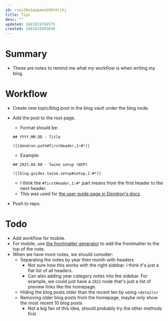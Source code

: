 ```yaml
---
id: riei26e1qagamub98t0zjhj
title: Tips
desc: ""
updated: 1681019784575
created: 1681018685698
---
```


# Summary

- These are notes to remind me what my workflow is when writing my blog.

# Workflow

- Create new topic/blog post in the blog vault under the blog node.
- Add the post to the root page.

  - Format should be:

  ```{markdown}
  ## YYYY.MM.DD - Title

  ![[dendron.path#firstHeader,1:#*]]
  ```

  - Example:

  ```{markdown}
  ## 2023.04.08 - Twine setup (WIP)

  ![[blog.guides.twine.setup#setup,1:#*]]
  ```

  - I think the `#firstHeader,1:#*` part means from the first header to the next
    header.
  - This was used for
    [the user guide page in Dendron's docs](https://github.com/dendronhq/dendron-site/blob/master/vault/dendron.user-guide.md#basics).

- Push to repo.

# Todo

- Add workflow for mobile.
- For mobile, use
  [the frontmatter generator](https://github.com/6notes/dendronFrontmatterGen)
  to add the frontmatter to the top of the note.
- When we have more notes, we should consider:
  - Separating the notes by year then month with headers
    - Not sure how this works with the right sidebar. I think it's just a flat
      list of all headers.
    - Can also adding year category notes into the sidebar. For example, we
      could just have a `2022` node that's just a list of preview links like the
      homepage.
  - Hiding the blog posts older than the recent ten by using `<details>`
  - Removing older blog posts from the homepage, maybe only show the most recent
    10 blog posts
    - Not a big fan of this idea, should probably try the other methods first.

